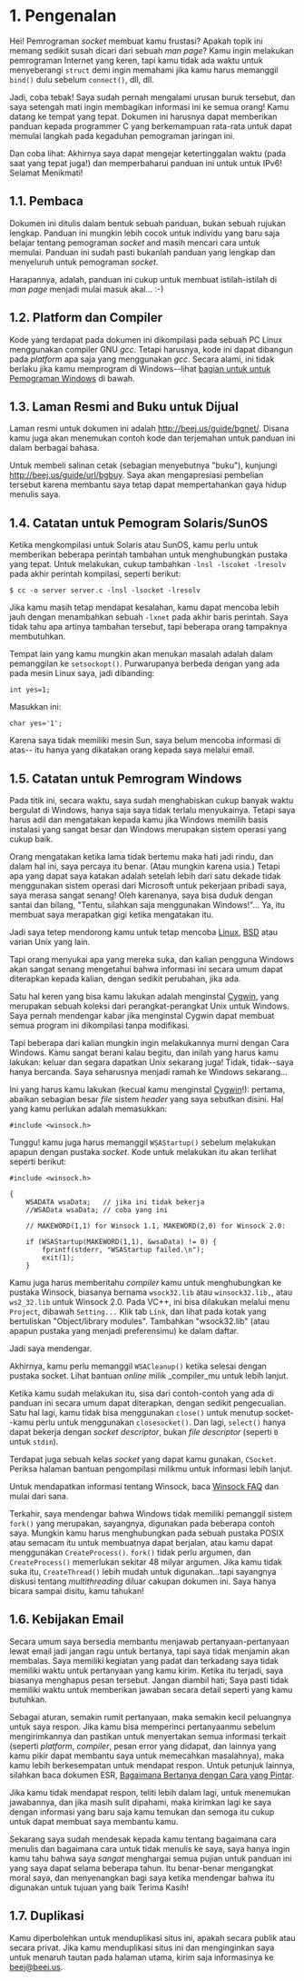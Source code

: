 # 1. Pengenalan

Hei! Pemrograman _socket_ membuat kamu frustasi? Apakah topik ini memang sedikit
susah dicari dari sebuah _man page_? Kamu ingin melakukan pemrograman Internet
yang keren, tapi kamu tidak ada waktu untuk menyeberangi `struct` demi ingin 
memahami jika kamu harus memanggil `bind()` dulu sebelum `connect()`, dll, dll.

Jadi, coba tebak! Saya sudah pernah mengalami urusan buruk tersebut, dan saya
setengah mati ingin membagikan informasi ini ke semua orang! Kamu datang ke
tempat yang tepat. Dokumen ini harusnya dapat memberikan panduan kepada
programmer C yang berkemampuan rata-rata untuk dapat memulai langkah pada 
kegaduhan pemograman jaringan ini.

Dan coba lihat: Akhirnya saya dapat mengejar ketertinggalan waktu
(pada saat yang tepat juga!) dan memperbaharui panduan ini untuk untuk IPv6!
Selamat Menikmati!

## 1.1. Pembaca

Dokumen ini ditulis dalam bentuk sebuah panduan, bukan sebuah rujukan lengkap.
Panduan ini mungkin lebih cocok untuk individu yang baru saja belajar tentang
pemograman _socket_ and masih mencari cara untuk memulai. Panduan ini sudah
pasti bukanlah panduan yang lengkap dan menyeluruh untuk pemograman _socket_.

Harapannya, adalah, panduan ini cukup untuk membuat istilah-istilah di
_man page_ menjadi mulai masuk akal... :-)

## 1.2. Platform dan Compiler

Kode yang terdapat pada dokumen ini dikompilasi pada sebuah PC Linux
menggunakan compiler GNU *gcc*. Tetapi harusnya, kode ini dapat dibangun 
pada _platform_ apa saja yang menggunakan *gcc*. Secara alami, ini tidak 
berlaku jika kamu memprogram di Windows--lihat 
[bagian untuk untuk Pemograman Windows](#1-5-catatan-untuk-programmer-windows)
di bawah.

## 1.3. Laman Resmi and Buku untuk Dijual

Laman resmi untuk dokumen ini adalah http://beej.us/guide/bgnet/. Disana
kamu juga akan menemukan contoh kode dan terjemahan untuk panduan ini dalam
berbagai bahasa.

Untuk membeli salinan cetak (sebagian menyebutnya "buku"), kunjungi 
http://beej.us/guide/url/bgbuy. Saya akan mengapresiasi pembelian tersebut
karena membantu saya tetap dapat mempertahankan gaya hidup menulis saya.

## 1.4. Catatan untuk Pemogram Solaris/SunOS

Ketika mengkompilasi untuk Solaris atau SunOS, kamu perlu untuk memberikan
beberapa perintah tambahan untuk menghubungkan pustaka yang tepat. Untuk 
melakukan, cukup tambahkan `-lnsl -lscoket -lresolv` pada akhir perintah
kompilasi, seperti berikut:

```
$ cc -o server server.c -lnsl -lsocket -lresolv
```

Jika kamu masih tetap mendapat kesalahan, kamu dapat mencoba lebih jauh dengan
menambahkan sebuah `-lxnet` pada akhir baris perintah. Saya tidak tahu apa 
artinya tambahan tersebut, tapi beberapa orang tampaknya membutuhkan.

Tempat lain yang kamu mungkin akan menukan masalah adalah dalam pemanggilan ke
`setsockopt()`. Purwarupanya berbeda dengan yang ada pada mesin Linux saya, 
jadi dibanding:

```
int yes=1;
```

Masukkan ini:

```
char yes='1';
```

Karena saya tidak memiliki mesin Sun, saya belum mencoba informasi di atas--
itu hanya yang dikatakan orang kepada saya melalui email.

## 1.5. Catatan untuk Pemrogram Windows

Pada titik ini, secara waktu, saya sudah menghabiskan cukup banyak waktu 
bergulat di Windows, hanya saja saya tidak terlalu menyukainya. Tetapi saya
harus adil dan mengatakan kepada kamu jika Windows memilih basis instalasi 
yang sangat besar dan Windows merupakan sistem operasi yang cukup baik.

Orang mengatakan ketika lama tidak bertemu maka hati jadi rindu, dan dalam
hal ini, saya percaya itu benar. (Atau mungkin karena usia.) Tetapi apa yang
dapat saya katakan adalah setelah lebih dari satu dekade tidak menggunakan
sistem operasi dari Microsoft untuk pekerjaan pribadi saya, saya merasa sangat
senang! Oleh karenanya, saya bisa duduk dengan santai dan bilang, "Tentu, 
silahkan saja menggunakan Windows!"... Ya, itu membuat saya merapatkan gigi 
ketika mengatakan itu.

Jadi saya tetep mendorong kamu untuk tetap mencoba [Linux](www.linux.com), 
[BSD](www.bsd.org) atau varian Unix yang lain.

Tapi orang menyukai apa yang mereka suka, dan kalian pengguna Windows akan 
sangat senang mengetahui bahwa informasi ini secara umum dapat diterapkan
kepada kalian, dengan sedikit perubahan, jika ada.

Satu hal keren yang bisa kamu lakukan adalah menginstal 
[Cygwin](http://www.cygwin.com/), yang merupakan sebuah koleksi dari 
perangkat-perangkat Unix untuk Windows. Saya pernah mendengar kabar jika
menginstal Cygwin dapat membuat semua program ini dikompilasi tanpa
modifikasi.

Tapi beberapa dari kalian mungkin ingin melakukannya murni dengan Cara Windows.
Kamu sangat berani kalau begitu, dan inilah yang harus kamu lakukan:
keluar dan segara dapatkan Unix sekarang juga! Tidak, tidak--saya hanya 
bercanda. Saya seharusnya menjadi ramah ke Windows sekarang...

Ini yang harus kamu lakukan (kecual kamu menginstal 
[Cygwin](http://www.cygwin.com/)!): pertama, abaikan sebagian besar _file_ 
sistem _header_ yang saya sebutkan disini. Hal yang kamu perlukan adalah
memasukkan:

```
#include <winsock.h>
```

Tunggu! kamu juga harus memanggil `WSAStartup()` sebelum melakukan apapun 
dengan pustaka _socket_. Kode untuk melakukan itu akan terlihat seperti
berikut:

```
#include <winsock.h>

{
    WSADATA wsaData;   // jika ini tidak bekerja
    //WSAData wsaData; // coba yang ini

    // MAKEWORD(1,1) for Winsock 1.1, MAKEWORD(2,0) for Winsock 2.0:

    if (WSAStartup(MAKEWORD(1,1), &wsaData) != 0) {
        fprintf(stderr, "WSAStartup failed.\n");
        exit(1);
    }
```

Kamu juga harus memberitahu _compiler_ kamu untuk menghubungkan ke pustaka 
Winsock, biasanya bernama `wsock32.lib` atau `winsock32.lib,`, atau
`ws2_32.lib` untuk Winsock 2.0. Pada VC++, ini bisa dilakukan melalui menu 
`Project`, dibawah `Setting...` Klik tab `Link`, dan lihat pada kotak yang
bertuliskan "Object/library modules". Tambahkan "wsock32.lib" (atau 
apapun pustaka yang menjadi preferensimu) ke dalam daftar.

Jadi saya mendengar.

Akhirnya, kamu perlu memanggil `WSACleanup()` ketika selesai dengan pustaka
socket. Lihat bantuan _online_ milik _compiler_mu untuk lebih lanjut.

Ketika kamu sudah melakukan itu, sisa dari contoh-contoh yang ada di panduan
ini secara umum dapat diterapkan, dengan sedikit pengecualian. Satu hal lagi,
kamu tidak bisa menggunakan `close()` untuk menutup socket--kamu perlu untuk
menggunakan `closesocket()`. Dan lagi, `select()` hanya dapat bekerja dengan 
_socket descriptor_, bukan _file descriptor_ (seperti `0` untuk `stdin`).

Terdapat juga sebuah kelas _socket_ yang dapat kamu gunakan, `CSocket`. Periksa
halaman bantuan pengompilasi milikmu untuk informasi lebih lanjut.

Untuk mendapatkan informasi tentang Winsock, baca 
[Winsock FAQ](http://tangentsoft.net/wskfaq/) dan mulai dari sana.

Terkahir, saya mendengar bahwa Windows tidak memiliki pemanggil sistem `fork()`
yang merupakan, sayangnya, digunakan pada beberapa contoh saya. Mungkin kamu
harus menghubungkan pada sebuah pustaka POSIX atau semacam itu untuk membuatnya
dapat berjalan, atau kamu dapat menggunakan `CreateProcess()`. `fork()` tidak
perlu argumen, dan `CreateProcess()` memerlukan sekitar 48 milyar argumen.
Jika kamu tidak suka itu, `CreateThread()` lebih mudah untuk digunakan...tapi
sayangnya diskusi tentang _multithreading_ diluar cakupan dokumen ini. Saya
hanya bicara sampai disitu, kamu tahukan!

## 1.6. Kebijakan Email

Secara umum saya bersedia membantu menjawab pertanyaan-pertanyaan lewat email
jadi jangan ragu untuk bertanya, tapi saya tidak menjamin akan membalas. Saya
memiliki kegiatan yang padat dan terkadang saya tidak memiliki waktu untuk
pertanyaan yang kamu kirim. Ketika itu terjadi, saya biasanya menghapus pesan
tersebut. Jangan diambil hati; Saya pasti tidak memiliki waktu untuk memberikan
jawaban secara detail seperti yang kamu butuhkan.

Sebagai aturan, semakin rumit pertanyaan, maka semakin kecil peluangnya untuk
saya respon. Jika kamu bisa memperinci pertanyaanmu sebelum mengirimkannya dan
pastikan untuk menyertakan semua informasi terkait (seperti _platform_, 
_compiler_, pesan error yang didapat, dan lainnya yang kamu pikir dapat 
membantu saya untuk memecahkan masalahnya), maka kamu lebih berkesempatan 
untuk mendapat respon. Untuk petunjuk lainnya, silahkan baca dokumen ESR,
[Bagaimana Bertanya dengan Cara yang Pintar](http://www.catb.org/~esr/faqs/smart-questions.html).

Jika kamu tidak mendapat respon, teliti lebih dalam lagi, untuk menemukan
jawabannya, dan jika masih sulit dipahami, maka kirimkan lagi ke saya dengan
informasi yang baru saja kamu temukan dan semoga itu cukup untuk dapat
membuat saya membantu kamu.

Sekarang saya sudah mendesak kepada kamu tentang bagaimana cara menulis dan
bagaimana cara untuk tidak menulis ke saya, saya hanya ingin kamu tahu bahwa
saya _sangat_ menghargai semua pujian untuk panduan ini yang saya dapat selama
beberapa tahun. Itu benar-benar mengangkat moral saya, dan menyenangkan bagi
saya ketika mendengar bahwa itu digunakan untuk tujuan yang baik Terima Kasih!

## 1.7. Duplikasi

Kamu diperbolehkan untuk menduplikasi situs ini, apakah secara publik atau
secara privat. Jika kamu menduplikasi situs ini dan menginginkan saya untuk
menaruh tautan pada halaman utama, kirim saja informasinya ke beej@beej.us.

